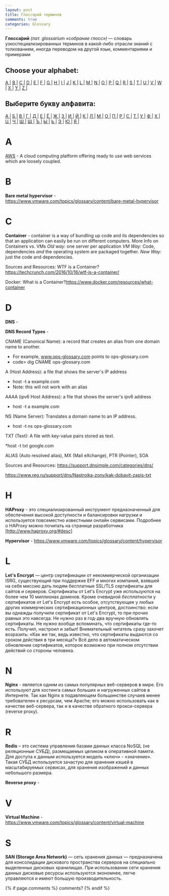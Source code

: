 ```yaml
---
layout: post
title: Глоссарий терминов
comments: true
categories: Glossary
---
```


**Глосса́рий** *(лат. glossarium «собрание глосс»)* — словарь узкоспециализированных терминов в какой-либо отрасли знаний с толкованием, иногда переводом на другой язык, комментариями и примерами

## Choose your alphabet:

[ A ](#a) | [ B ](#b) | [ C ](#c) | [ D ](#d) | [ E ](#e) | [ F ](#f) | [ G ](#g) | [ H ](#h) | [ I ](#i) | [ J ](#j) | [ K ](#k) | [ L ](#l) | [ M ](#m) | [ N ](#n) | [ O ](#o) | [ P ](#p) | [ Q ](#q) | [ R ](#r) | [ S ](#s) |
[ T ](#t) | [ U ](#u) | [ V ](#v) | [ W ](#w) | [ X ](#x) | [ Y ](#y) | [ Z ](#z) |

## Выберите букву алфавита:

[ А ](#а) | [ Б ](#б) | [ В ](#в) | [ Г ](#г) | [ Д ](#д) | [ Е ](#е) | [ Ё ](#ё) | [ Ж ](#ж) | [ З ](#з) | [ И ](#и) | [ Й ](#й) | [ К ](#к) | [ Л ](#л) | [ М ](#м) | [ О ](#о) | [ П ](#п) | [ Р ](#р) | [ С ](#с) |
[ Т ](#т) | [ У ](#у) | [ Ф ](#ф) | [ Х ](#х) | [ Ц ](#ц) | [ Ч ](#ч) | [ Ш ](#ш) | [ Щ ](#щ) | [ Ъ ](#ъ) | [ Ы ](#ы) | [ Ь ](#ь) | [ Э ](#э) | [ Ю ](#ю) | [ Я ](#я) | 

# A

[AWS](https://aws.amazon.com) - A cloud computing platform offering ready to use web services which are loosely coupled.

# B

**Bare metal hypervisor** - https://www.vmware.com/topics/glossary/content/bare-metal-hypervisor

# C

**Container** - container is a way of bundling up code and its dependencies so that an application can easily be run on different computers.
More Info on Containers vs. VMs
*Old way:* one server per application
*VM Way:* Code, dependencies _and_ the operating system are packaged together.
*New Way:* just the code and dependencies.

Sources and Resources: 
WTF is a Container? https://techcrunch.com/2016/10/16/wtf-is-a-container/

Docker: What is a Container?https://www.docker.com/resources/what-container

# D

**DNS** - 

**DNS Record Types** - 

CNAME (Canonical Name): a record that creates an alias from one domain name to another.

* For example, www.ops-glossary.com points to ops-glossary.com
* code> dig CNAME ops-glossary.com

A (Host Address): a file that shows the server's IP address

* host -t a example.com
* Note: this will not work with an alias

AAAA (ipv6 Host Address): a file that shows the server's ipv6 address

* host -t a example.com

NS (Name Server): Translates a domain name to an IP address.

* host -t ns ops-glossary.com

TXT (Text): A file with key-value pairs stored as text.

*host -t txt google.com

ALIAS (Auto resolved alias), MX (Mail eXchange), PTR (Pointer), SOA

Sources and Resources: https://support.dnsimple.com/categories/dns/

https://www.reg.ru/support/dns/Nastroika-zony/kak-dobavit-zapis-txt

# H

**HAProxy** - это специализированный инструмент предназначенный для обеспечения высокой доступности и балансировки нагрузки и используется повсеместно известными онлайн сервисами. Подробнее о HAProxy можно почитать на странице разработчика [http://www.haproxy.org/#desc]

**Hypervisor** - https://www.vmware.com/topics/glossary/content/hypervisor

# L

**Let's Encrypt** — центр сертификации от некоммерческой организации ISRG, существующий при поддержке EFF и многих компаний, взявшей на себя миссию дать людям бесплатные SSL/TLS сертификаты для сайтов и серверов. Сертификаты от Let's Encrypt уже используются на более чем 10 миллионах доменов. Кроме очевидной *бесплатности* у сертификатов от Let's Encrypt есть особое, отсутствующее у любых других коммерческих сертификационных центров, достоинство: если вы однажды получили сертификат от Let's Encrypt, то при прочих равных это навсегда. Не нужно раз в год-два вручную обновлять сертификаты. Не нужно вообще вспоминать, что сертификаты где-то есть. Получил, настроил и забыл!
Внимательный читатель сразу захочет возразить: «Как же так, ведь известно, что сертификаты выдаются со сроком действия в три месяца?» Всё дело в автоматическом обновлении сертификатов, которое возможно при полном отсутствии действий со стороны человека.

# N

**Nginx** - является одним из самых популярных веб-серверов в мире. Его используют для хостинга самых больших и нагруженных сайтов в Интернете. Так как Nginx в подавляющем большинстве случаев менее требователен к ресурсам, чем Apache; его можно использовать как в качестве веб-сервера, так и в качестве обратного прокси-сервера (reverse proxy).

# R

**Redis** – это система управления базами данных класса NoSQL (не реляционные СУБД), размещаемых целиком в оперативной памяти. Для доступа к данным используется модель «ключ» - «значение». Такая СУБД используется зачастую для хранения кэшей в масштабируемых сервисах, для хранения изображений и данных небольшого размера.

**Reverse proxy** - 

# V

**Virtual Machine** - https://www.vmware.com/topics/glossary/content/virtual-machine

# S

**SAN (Storage Area Network)** — cеть хранения данных — предназначена для консолидации дискового пространства серверов на специально выделенных дисковых хранилищах. При использовании сети хранения данных дисковые ресурсы используются экономнее, легче управляются и имеют большую производительность.

{% if page.comments %} comments? {% endif %}
